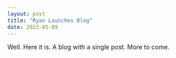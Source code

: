 ```yaml
---
layout: post
title: "Ryan Launches Blog"
date: 2022-05-09
---
```


Well. Here it is. A blog with a single post. More to come.
